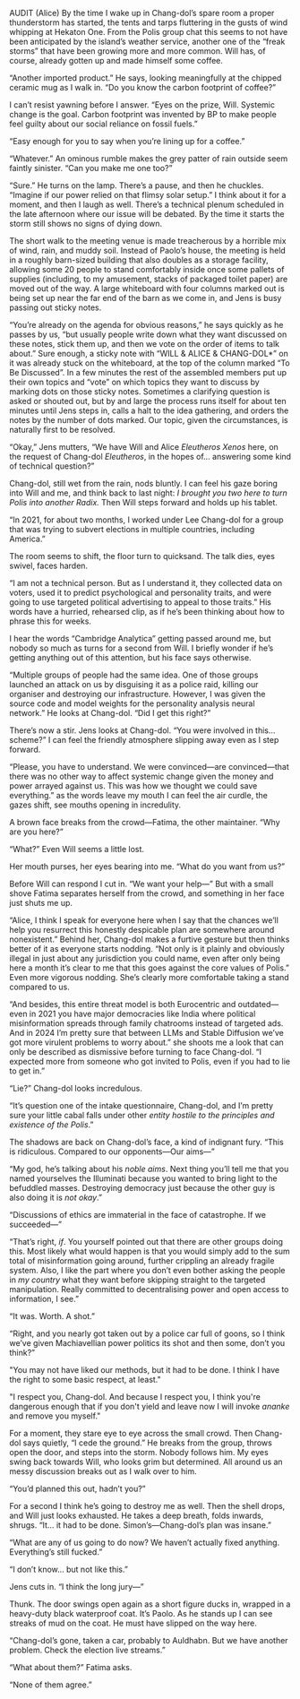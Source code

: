 AUDIT (Alice)
By the time I wake up in Chang-dol’s spare room a proper thunderstorm has started, the tents and tarps fluttering in the gusts of wind whipping at Hekaton One. From the Polis group chat this seems to not have been anticipated by the island’s weather service, another one of the “freak storms” that have been growing more and more common. Will has, of course, already gotten up and made himself some coffee.

“Another imported product.” He says, looking meaningfully at the chipped ceramic mug as I walk in. “Do you know the carbon footprint of coffee?”

I can’t resist yawning before I answer. “Eyes on the prize, Will. Systemic change is the goal. Carbon footprint was invented by BP to make people feel guilty about our social reliance on fossil fuels.”

“Easy enough for you to say when you’re lining up for a coffee.”

“Whatever.” An ominous rumble makes the grey patter of rain outside seem faintly sinister. “Can you make me one too?”

“Sure.” He turns on the lamp. There’s a pause, and then he chuckles. “Imagine if our power relied on that flimsy solar setup.” I think about it for a moment, and then I laugh as well. There’s a technical plenum scheduled in the late afternoon where our issue will be debated. By the time it starts the storm still shows no signs of dying down.

The short walk to the meeting venue is made treacherous by a horrible mix of wind, rain, and muddy soil. Instead of Paolo’s house, the meeting is held in a roughly barn-sized building that also doubles as a storage facility, allowing some 20 people to stand comfortably inside once some pallets of supplies (including, to my amusement, stacks of packaged toilet paper) are moved out of the way. A large whiteboard with four columns marked out is being set up near the far end of the barn as we come in, and Jens is busy passing out sticky notes.

“You’re already on the agenda for obvious reasons,” he says quickly as he passes by us, “but usually people write down what they want discussed on these notes, stick them up, and then we vote on the order of items to talk about.” Sure enough, a sticky note with “WILL & ALICE & CHANG-DOL*” on it was already stuck on the whiteboard, at the top of the column marked “To Be Discussed”.  In a few minutes the rest of the assembled members put up their own topics and “vote” on which topics they want to discuss by marking dots on those sticky notes. Sometimes a clarifying question is asked or shouted out, but by and large the process runs itself for about ten minutes until Jens steps in, calls a halt to the idea gathering, and orders the notes by the number of dots marked. Our topic, given the circumstances, is naturally first to be resolved.

“Okay,” Jens mutters, “We have Will and Alice *Eleutheros Xenos* here, on the request of Chang-dol *Eleutheros*, in the hopes of… answering some kind of technical question?”

Chang-dol, still wet from the rain, nods bluntly. I can feel his gaze boring into Will and me, and think back to last night: *I brought you two here to turn Polis into another Radix.* Then Will steps forward and holds up his tablet.

“In 2021, for about two months, I worked under Lee Chang-dol for a group that was trying to subvert elections in multiple countries, including America.”

The room seems to shift, the floor turn to quicksand. The talk dies, eyes swivel, faces harden.

“I am not a technical person. But as I understand it, they collected data on voters, used it to predict psychological and personality traits, and were going to use targeted political advertising to appeal to those traits.” His words have a hurried, rehearsed clip, as if he’s been thinking about how to phrase this for weeks.

I hear the words “Cambridge Analytica” getting passed around me, but nobody so much as turns for a second from Will. I briefly wonder if he’s getting anything out of this attention, but his face says otherwise.

“Multiple groups of people had the same idea. One of those groups launched an attack on us by disguising it as a police raid, killing our organiser and destroying our infrastructure. However, I was given the source code and model weights for the personality analysis neural network.” He looks at Chang-dol. “Did I get this right?”

There’s now a stir. Jens looks at Chang-dol. “You were involved in this… scheme?” I can feel the friendly atmosphere slipping away even as I step forward.

“Please, you have to understand. We were convinced—are convinced—that there was no other way to affect systemic change given the money and power arrayed against us. This was how we thought we could save everything.” as the words leave my mouth I can feel the air curdle, the gazes shift, see mouths opening in incredulity.

A brown face breaks from the crowd—Fatima, the other maintainer. “Why are you here?”

“What?” Even Will seems a little lost.

Her mouth purses, her eyes bearing into me. “What do you want from us?”

Before Will can respond I cut in. “We want your help—” But with a small shove Fatima separates herself from the crowd, and something in her face just shuts me up.

“Alice, I think I speak for everyone here when I say that the chances we’ll help you resurrect this honestly despicable plan are somewhere around nonexistent.” Behind her, Chang-dol makes a furtive gesture but then thinks better of it as everyone starts nodding. “Not only is it plainly and obviously illegal in just about any jurisdiction you could name, even after only being here a month it’s clear to me that this goes against the core values of Polis.” Even more vigorous nodding. She’s clearly more comfortable taking a stand compared to us.

“And besides, this entire threat model is both Eurocentric and outdated—even in 2021 you have major democracies like India where political misinformation spreads through family chatrooms instead of targeted ads. And in 2024 I’m pretty sure that between LLMs and Stable Diffusion we’ve got more virulent problems to worry about.” she shoots me a look that can only be described as dismissive before turning to face Chang-dol. “I expected more from someone who got invited to Polis, even if you had to lie to get in.”

“Lie?” Chang-dol looks incredulous.

“It’s question one of the intake questionnaire, Chang-dol, and I’m pretty sure your little cabal falls under other *entity hostile to the principles and existence of the Polis*.”

The shadows are back on Chang-dol’s face, a kind of indignant fury. “This is ridiculous. Compared to our opponents—Our aims—”

“My god, he’s talking about his *noble aims*. Next thing you’ll tell me that you named yourselves the Illuminati because you wanted to bring light to the befuddled masses. Destroying democracy just because the other guy is also doing it is *not okay*.”

“Discussions of ethics are immaterial in the face of catastrophe. If we succeeded—”

“That’s right, *if*. You yourself pointed out that there are other groups doing this. Most likely what would happen is that you would simply add to the sum total of misinformation going around, further crippling an already fragile system. Also, I like the part where you don’t even bother asking the people in *my country* what they want before skipping straight to the targeted manipulation. Really committed to decentralising power and open access to information, I see.”

“It was. Worth. A shot.”

“Right, and you nearly got taken out by a police car full of goons, so I think we’ve given Machiavellian power politics its shot and then some, don’t you think?”

"You may not have liked our methods, but it had to be done. I think I have the right to some basic respect, at least."

"I respect you, Chang-dol. And because I respect you, I think you're dangerous enough that if you don't yield and leave now I will invoke *ananke* and remove you myself."

For a moment, they stare eye to eye across the small crowd. Then Chang-dol says quietly, “I cede the ground.” He breaks from the group, throws open the door, and steps into the storm. Nobody follows him. My eyes swing back towards Will, who looks grim but determined. All around us an messy discussion breaks out as I walk over to him.

“You’d planned this out, hadn’t you?”

For a second I think he’s going to destroy me as well. Then the shell drops, and Will just looks exhausted. He takes a deep breath, folds inwards, shrugs. “It… it had to be done. Simon’s—Chang-dol’s plan was insane.”

“What are any of us going to do now? We haven’t actually fixed anything. Everything’s still fucked.”

“I don’t know… but not like this.”

Jens cuts in. “I think the long jury—”

Thunk. The door swings open again as a short figure ducks in, wrapped in a heavy-duty black waterproof coat. It’s Paolo. As he stands up I can see streaks of mud on the coat. He must have slipped on the way here.

“Chang-dol’s gone, taken a car, probably to Auldhabn. But we have another problem. Check the election live streams.”

“What about them?” Fatima asks.

“None of them agree.”
